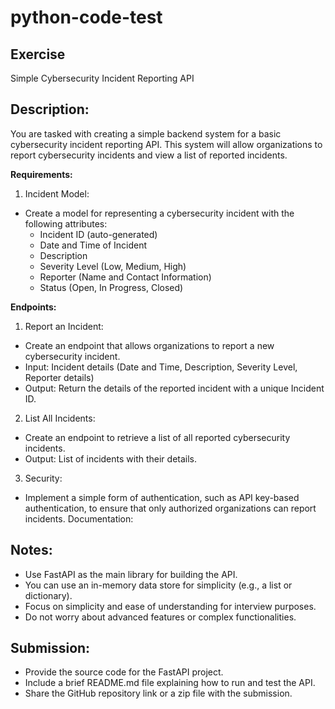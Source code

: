 # python-code-test

## Exercise 

Simple Cybersecurity Incident Reporting API

## Description:

You are tasked with creating a simple backend system for a basic cybersecurity incident reporting API. This system will allow organizations to report cybersecurity incidents and view a list of reported incidents.

**Requirements:**

1. Incident Model:
- Create a model for representing a cybersecurity incident with the following attributes:
  - Incident ID (auto-generated)
  - Date and Time of Incident
  - Description
  - Severity Level (Low, Medium, High)
  - Reporter (Name and Contact Information)
  - Status (Open, In Progress, Closed)

**Endpoints:**

1. Report an Incident:

- Create an endpoint that allows organizations to report a new cybersecurity incident.
- Input: Incident details (Date and Time, Description, Severity Level, Reporter details)
- Output: Return the details of the reported incident with a unique Incident ID.

2. List All Incidents:

- Create an endpoint to retrieve a list of all reported cybersecurity incidents.
- Output: List of incidents with their details.

3. Security:

- Implement a simple form of authentication, such as API key-based authentication, to ensure that only authorized organizations can report incidents.
Documentation:

## Notes:

- Use FastAPI as the main library for building the API.
- You can use an in-memory data store for simplicity (e.g., a list or dictionary).
- Focus on simplicity and ease of understanding for interview purposes.
- Do not worry about advanced features or complex functionalities.

## Submission:

- Provide the source code for the FastAPI project.
- Include a brief README.md file explaining how to run and test the API.
- Share the GitHub repository link or a zip file with the submission.
